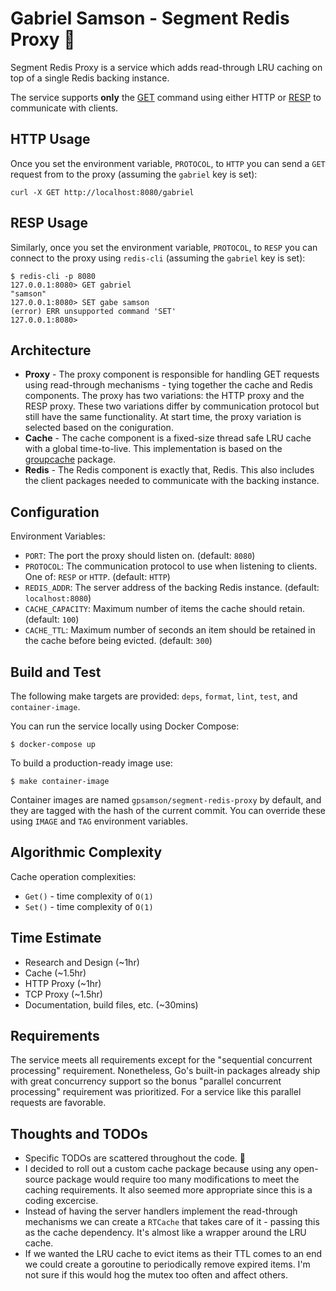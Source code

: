 # Gabriel Samson - Segment Redis Proxy 🥊
Segment Redis Proxy is a service which adds read-through LRU caching on top of
a single Redis backing instance.

The service supports **only** the [GET](https://redis.io/commands/get) command
using either HTTP or [RESP](https://redis.io/topics/protocol) to communicate with
clients.

## HTTP Usage
Once you set the environment variable, `PROTOCOL`, to `HTTP` you can send a `GET` request from to the proxy (assuming the `gabriel` key is set):
```
curl -X GET http://localhost:8080/gabriel
```

## RESP Usage
Similarly, once you set the environment variable, `PROTOCOL`, to `RESP` you can connect to the proxy using `redis-cli` (assuming the `gabriel` key is set):
```
$ redis-cli -p 8080
127.0.0.1:8080> GET gabriel
"samson"
127.0.0.1:8080> SET gabe samson
(error) ERR unsupported command 'SET'
127.0.0.1:8080>
```

## Architecture
- **Proxy** - The proxy component is responsible for handling GET requests using read-through mechanisms - tying together the cache and Redis components. The proxy has two variations: the HTTP proxy and the RESP proxy. These two variations differ by communication protocol but still have the same functionality. At start time, the proxy variation is selected based on the coniguration.
- **Cache** - The cache component is a fixed-size thread safe LRU cache with a global time-to-live. This implementation is based on the [groupcache](https://github.com/golang/groupcache/blob/master/lru/lru.go) package.
- **Redis** - The Redis component is exactly that, Redis. This also includes the client packages needed to communicate with the backing instance.

## Configuration
Environment Variables:
- `PORT`: The port the proxy should listen on. (default: `8080`)
- `PROTOCOL`: The communication protocol to use when listening to clients. One of: `RESP` or `HTTP`. (default: `HTTP`)
- `REDIS_ADDR`: The server address of the backing Redis instance. (default: `localhost:8080`)
- `CACHE_CAPACITY`: Maximum number of items the cache should retain. (default: `100`)
- `CACHE_TTL`: Maximum number of seconds an item should be retained in the cache before being evicted. (default: `300`)

## Build and Test
The following make targets are provided: `deps`, `format`, `lint`, `test`, and `container-image`.

You can run the service locally using Docker Compose:
```
$ docker-compose up
```

To build a production-ready image use:
```
$ make container-image
```
Container images are named `gpsamson/segment-redis-proxy` by default, and they are tagged with the hash of the current commit. You can override these using `IMAGE` and `TAG` environment variables.
## Algorithmic Complexity
Cache operation complexities:
- `Get()` - time complexity of `O(1)`
- `Set()` - time complexity of `O(1)`
## Time Estimate
- Research and Design (~1hr)
- Cache (~1.5hr)
- HTTP Proxy (~1hr)
- TCP Proxy (~1.5hr)
- Documentation, build files, etc. (~30mins)
## Requirements
The service meets all requirements except for the "sequential concurrent processing" requirement. Nonetheless, Go's built-in packages already ship with great concurrency support so the bonus "parallel concurrent processing" requirement was prioritized. For a service like this parallel requests are favorable.
## Thoughts and TODOs
- Specific TODOs are scattered throughout the code. 👀
- I decided to roll out a custom cache package because using any open-source package would require too many modifications to meet the caching requirements. It also seemed more appropriate since this is a coding excercise.
- Instead of having the server handlers implement the read-through mechanisms we can
create a `RTCache` that takes care of it - passing this as the cache dependency. It's almost like a wrapper around the LRU cache.
- If we wanted the LRU cache to evict items as their TTL comes to an end we could create a goroutine to periodically remove expired items. I'm not sure if this would hog the mutex too often and affect others.
